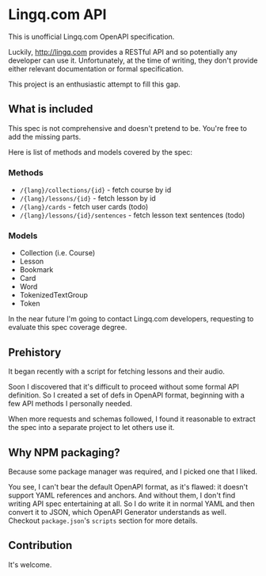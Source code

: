 # Lingq.com API

This is unofficial Lingq.com OpenAPI specification.

Luckily, http://lingq.com provides a RESTful API and so potentially any developer can use it. 
Unfortunately, at the time of writing, they don't provide either relevant documentation or formal specification.

This project is an enthusiastic attempt to fill this gap.

## What is included

This spec is not comprehensive and doesn't pretend to be. You're free to add the missing parts.

Here is  list of methods and models covered by the spec:

### Methods

- `/{lang}/collections/{id}` - fetch course by id
- `/{lang}/lessons/{id}` - fetch lesson by id
- `/{lang}/cards` - fetch user cards (todo)
- `/{lang}/lessons/{id}/sentences` - fetch lesson text sentences (todo)

### Models

- Collection (i.e. Course)
- Lesson
- Bookmark
- Card
- Word
- TokenizedTextGroup
- Token

In the near future I'm going to contact Lingq.com developers, requesting to evaluate this spec coverage degree.

## Prehistory

It began recently with a script for fetching lessons and their audio. 

Soon I discovered that it's difficult to proceed without some formal API definition. So I created a 
set of defs in OpenAPI format, beginning with a few API methods I personally needed.

When more requests and schemas followed, I found it reasonable to extract the spec into a separate project to 
let others use it.

## Why NPM packaging?

Because some package manager was required, and I picked one that I liked. 

You see, I can't bear the default OpenAPI format, as it's flawed: it doesn't support YAML references and anchors.
And without them, I don't find writing API spec entertaining at all. So I do write it in normal YAML and then convert it 
to JSON, which OpenAPI Generator understands as well. Checkout `package.json`'s `scripts` section for more details. 

## Contribution

It's welcome.
